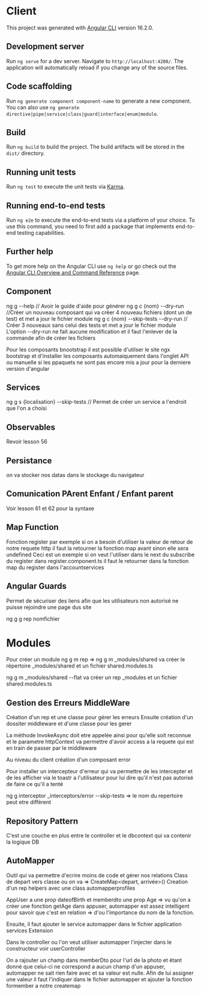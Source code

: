 # Client

This project was generated with [Angular CLI](https://github.com/angular/angular-cli) version 16.2.0.

## Development server

Run `ng serve` for a dev server. Navigate to `http://localhost:4200/`. The application will automatically reload if you change any of the source files.

## Code scaffolding

Run `ng generate component component-name` to generate a new component. You can also use `ng generate directive|pipe|service|class|guard|interface|enum|module`.

## Build

Run `ng build` to build the project. The build artifacts will be stored in the `dist/` directory.

## Running unit tests

Run `ng test` to execute the unit tests via [Karma](https://karma-runner.github.io).

## Running end-to-end tests

Run `ng e2e` to execute the end-to-end tests via a platform of your choice. To use this command, you need to first add a package that implements end-to-end testing capabilities.

## Further help

To get more help on the Angular CLI use `ng help` or go check out the [Angular CLI Overview and Command Reference](https://angular.io/cli) page.

## Component

ng g --help // Avoir le guide d'aide pour générer
ng g c {nom} --dry-run //Créer un nouveau composant qui va créer 4 nouveau fichiers (dont un de test) et met a jour le fichier module
ng g c {nom} --skip-tests --dry-run // Créer 3 nouveaux sans celui des tests et met a jour le fichier module
L'option --dry-run ne fait aucune modification et il faut l'enlever de la commande afin de créer les fichiers

Pour les composants bnootstrap il est possible d'utilser le site ngx bootstrap et d'installer les composants automaiquement dans l'onglet API ou manuelle si les ppaquets ne sont pas encore mis a jour pour la derniere version d'angular

## Services

ng g s {localisation} --skip-tests // Permet de créer un service a l'endroit que l'on a choisi

## Observables

Revoir lesson 56

## Persistance

on va stocker nos datas dans le stockage du navigateur

## Comunication PArent Enfant / Enfant parent

Voir lesson 61 et 62 pour la syntaxe

## Map Function

Fonction register par exemple si on a besoin d'utiliser la valeur de retour de notre requete http il faut la retourner la fonction map avant sinon elle sera undefined
Ceci est un exemple si on veut l'utiliser dans le next du subscribe du register dans register.component.ts il faut le retourner dans la fonction map du register dans l'accountservices

## Angular Guards

Permet de sécuriser des liens afin que les utilisateurs non autorisé ne puisse rejoindre une page dus site

ng g g rep nomfichier

# Modules

Pour créer un module ng g m rep => ng g m \_modules/shared va créer le répertoire \_modules/shared et un fichier shared.modules.ts

ng g m \_modules/shared --flat va créer un rep \_modules et un fichier shared.modules.ts

## Gestion des Erreurs MiddleWare

Création d'un rep et une classe pour gérer les erreurs
Ensuite création d'un dossiter middleware et d'une classe pour les gerer

La méthode InvokeAsync doit etre appelée ainsi pour qu'elle soit reconnue et le parametre httpContext va permettre d'avoir access a la requete qui est en train de passer par le middleware

Au niveau du client création d'un composant error

Pour installer un intercepteur d'erreur qui va permettre de les intercepter et de les afficher via le toastr a l'utilisateur pour lui dire qu'il n'est pas autorisé de faire ce qu'il a tenté

ng g interceptor \_interceptors/error --skip-tests => le nom du repertoire peut etre différent

## Repository Pattern

C'est une couche en plus entre le controller et le dbcontext qui va contenir la logique DB

## AutoMapper

Outil qui va permettre d'ecrire moins de code et gérer nos relations
Class de depart vers classe ou on va => CreateMap<depart, arrivée>()
Creation d'un rep helpers avec une class automapperprofiles

AppUser a une prop dateofBirth et memberdto une prop Age
=> vu qu'on a créer une fonction getAge dans appuser, automapper est assez intelligent pour savoir que c'est en relation => d'ou l'importance du nom de la fonction.

Ensuite, il faut ajouter le service automapper dans le fichier application services Extension

Dans le controller ou l'on veut utiliser automapper l'injecter dans le constructeur voir userController

On a rajouter un champ dans memberDto pour l'url de la photo et étant donné que celui-ci ne correspond a aucun champ d'un appuser, automapper ne sait rien faire avec et sa valeur est nulle.
Afin de lui assigner une valeur il faut l'indiquer dans le fichier automapper et ajouter la fonction formember a notre createmap
